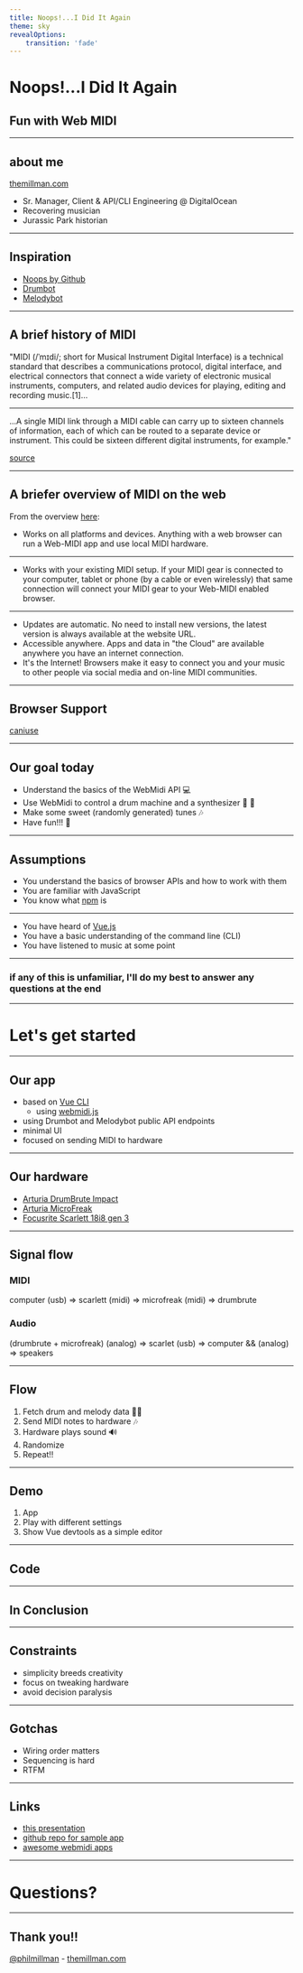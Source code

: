```yaml
---
title: Noops!...I Did It Again
theme: sky
revealOptions:
    transition: 'fade'
---
```

# Noops!...I Did It Again

## Fun with Web MIDI

---

## about me

[themillman.com](https://themillman.com)

- Sr. Manager, Client & API/CLI Engineering @ DigitalOcean
- Recovering musician
- Jurassic Park historian

---

## Inspiration

- [Noops by Github](https://noopschallenge.com/)
- [Drumbot](https://noopschallenge.com/challenges/drumbot)
- [Melodybot](https://noopschallenge.com/challenges/melodybot)

---

## A brief history of MIDI

"MIDI (/ˈmɪdi/; short for Musical Instrument Digital Interface) is a technical standard that describes a communications protocol, digital interface, and electrical connectors that connect a wide variety of electronic musical instruments, computers, and related audio devices for playing, editing and recording music.[1]...

----

...A single MIDI link through a MIDI cable can carry up to sixteen channels of information, each of which can be routed to a separate device or instrument. This could be sixteen different digital instruments, for example."

[source](https://en.wikipedia.org/wiki/MIDI)

---

## A briefer overview of MIDI on the web

From the overview [here](https://www.midi.org/17-the-mma/99-web-midi):

- Works on all platforms and devices. Anything with a web browser can run a Web-MIDI app and use local MIDI hardware.

----

- Works with your existing MIDI setup. If your MIDI gear is connected to your computer, tablet or phone (by a cable or even wirelessly) that same connection will connect your MIDI gear to your Web-MIDI enabled browser.

----

- Updates are automatic. No need to install new versions, the latest version is always available at the website URL.
- Accessible anywhere. Apps and data in "the Cloud" are available anywhere you have an internet connection.
- It's the Internet! Browsers make it easy to connect you and your music to other people via social media and on-line MIDI communities.

----

## Browser Support

[caniuse](https://caniuse.com/#feat=midi)

---

## Our goal today

- Understand the basics of the WebMidi API 💻
- Use WebMidi to control a drum machine and a synthesizer 🥁 🎹
- Make some sweet (randomly generated) tunes 🎶
- Have fun!!! 🎉

---

## Assumptions

- You understand the basics of browser APIs and how to work with them
- You are familiar with JavaScript
- You know what [npm](https://npm.org) is

----

- You have heard of [Vue.js](https://vuejs.org/)
- You have a basic understanding of the command line (CLI)
- You have listened to music at some point

----

### if any of this is unfamiliar, I'll do my best to answer any questions at the end

---

# Let's get started

---

## Our app

- based on [Vue CLI](https://cli.vuejs.org/)
  - using [webmidi.js](https://github.com/djipco/webmidi)
- using Drumbot and Melodybot public API endpoints
- minimal UI
- focused on sending MIDI to hardware

---

## Our hardware

- [Arturia DrumBrute Impact](https://www.arturia.com/products/hardware-synths/drumbrute-impact/overview)
- [Arturia MicroFreak](https://www.arturia.com/products/hardware-synths/microfreak/overview)
- [Focusrite Scarlett 18i8 gen 3](https://focusrite.com/usb-audio-interface/scarlett/scarlett-18i8)

---

## Signal flow

### MIDI 
computer (usb) => scarlett (midi) => microfreak (midi) => drumbrute

### Audio 
(drumbrute + microfreak) (analog) => scarlet (usb) => computer && (analog) => speakers


---

## Flow

1. Fetch drum and melody data 🥁🎹
2. Send MIDI notes to hardware 🎶
3. Hardware plays sound 🔊
4. Randomize 
5. Repeat!!

---

## Demo

1. App
2. Play with different settings
3. Show Vue devtools as a simple editor

---

## Code

---

## In Conclusion

---

## Constraints

- simplicity breeds creativity
- focus on tweaking hardware
- avoid decision paralysis 

---

## Gotchas

- Wiring order matters
- Sequencing is hard
- RTFM

---

## Links

- [this presentation](https://github.com/philmillman/hamontjs-webmidi/blob/master/overview.md)
- [github repo for sample app](https://github.com/philmillman/hamontjs-webmidi)
- [awesome webmidi apps](https://www.midi.org/17-the-mma/99-web-midi)

---

# Questions?

---

## Thank you!!

[@philmillman](https://twitter.com/philmillman) - [themillman.com](https://themillman.com)
